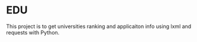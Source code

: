 # EDU

This project is to get universities ranking and applicaiton info using lxml and requests with Python. 
